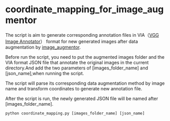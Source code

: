 # coordinate_mapping_for_image_augmentor
The script is aim to generate corresponding annotation files in VIA（[VGG Image Annotator](http://www.robots.ox.ac.uk/~vgg/software/via/via.html)） format for new generated images after data augmentation by [image_augmentor](https://github.com/codebox/image_augmentor).

Before run the script, you need to put the augmented images folder and the VIA format JSON file that annotate the original images in the current directory.And add the two parameters of [images_folder_name] and [json_name],when running the script.

The script will parse its corresponding data augmentation method by image name and transform coordinates to generate new annotation file.

After the script is run, the newly generated JSON file will be named after [images_folder_name].

```
python coordinate_mapping.py [images_folder_name] [json_name]
```

